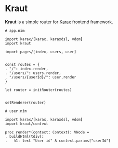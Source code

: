 # Kraut

**Kraut** is a simple router for [Karax](https://github.com/karaxnim/karax) frontend framework.

```
# app.nim

import karax/[karax, karaxdsl, vdom]
import kraut

import pages/[index, users, user]


const routes = {
. "/": index.render,
. "/users/": users.render,
. "/users/{userId}/": user.render
}

let router = initRouter(routes)


setRenderer(router)
```

```
# user.nim

import karax/[karax, karaxdsl, vdom]
import kraut/context

proc render*(context: Context): VNode =
. buildHtml(tdiv):
.   h1: text "User id" & context.params["userId"]

```
